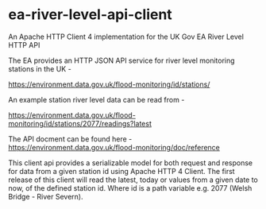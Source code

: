 # ea-river-level-api-client
An Apache HTTP Client 4 implementation for the UK Gov EA River Level HTTP API

The EA provides an HTTP JSON API service for river level monitoring stations in the UK - 

https://environment.data.gov.uk/flood-monitoring/id/stations/

An example station river level data can be read from -

https://environment.data.gov.uk/flood-monitoring/id/stations/2077/readings?latest

The API docment can be found here - https://environment.data.gov.uk/flood-monitoring/doc/reference

This client api provides a serializable model for both request and response for data from a given station id using Apache HTTP 4 Client. The first release of this client will read the latest, today or values from a given date to now, of the defined station id. Where id is a path variable e.g. 2077 (Welsh Bridge - River Severn). 
